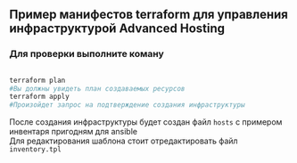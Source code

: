 ## Пример манифестов terraform для управления инфраструктурой Advanced Hosting  

### Для проверки выполните коману  

```bash

terraform plan
#Вы должны увидеть план создаваемых ресурсов
terraform apply
#Произойдет запрос на подтверждение создания инфраструктуры

```

После создания инфраструктуры будет создан файл ```hosts``` с примером инвентаря пригодням для ansible  
Для редактирования шаблона стоит отредактировать файл ```inventory.tpl```